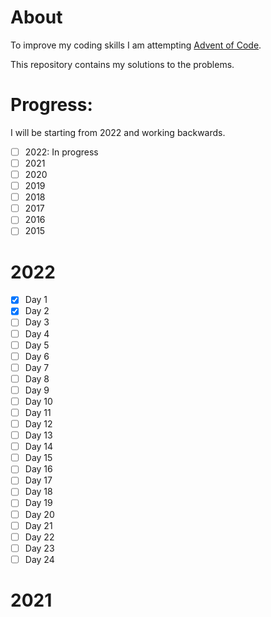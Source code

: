 # About
To improve my coding skills I am attempting [Advent of Code](https://adventofcode.com/). 

This repository contains my solutions to the problems. 

# Progress:
I will be starting from 2022 and working backwards.
- [ ] 2022: In progress
- [ ] 2021
- [ ] 2020
- [ ] 2019
- [ ] 2018
- [ ] 2017
- [ ] 2016
- [ ] 2015

# 2022
- [x] Day 1
- [x] Day 2
- [ ] Day 3
- [ ] Day 4
- [ ] Day 5
- [ ] Day 6
- [ ] Day 7
- [ ] Day 8
- [ ] Day 9
- [ ] Day 10
- [ ] Day 11
- [ ] Day 12
- [ ] Day 13
- [ ] Day 14
- [ ] Day 15
- [ ] Day 16
- [ ] Day 17
- [ ] Day 18
- [ ] Day 19
- [ ] Day 20
- [ ] Day 21
- [ ] Day 22
- [ ] Day 23
- [ ] Day 24

# 2021